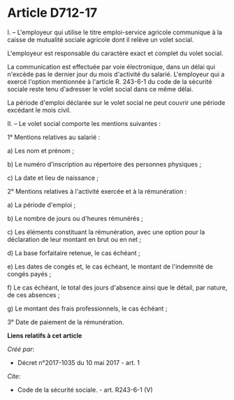 # Article D712-17

I. – L'employeur qui utilise le titre emploi-service agricole communique à la caisse de mutualité sociale agricole dont il
relève un volet social. 

L'employeur est responsable du caractère exact et complet du volet social. 

La communication est effectuée par voie électronique, dans un délai qui n'excède pas le dernier jour du mois d'activité du
salarié. L'employeur qui a exercé l'option mentionnée à l'article R. 243-6-1 du code de la sécurité sociale reste tenu
d'adresser le volet social dans ce même délai. 

La période d'emploi déclarée sur le volet social ne peut couvrir une période excédant le mois civil. 

II. – Le volet social comporte les mentions suivantes : 

1° Mentions relatives au salarié : 

a) Les nom et prénom ; 

b) Le numéro d'inscription au répertoire des personnes physiques ; 

c) La date et lieu de naissance ; 

2° Mentions relatives à l'activité exercée et à la rémunération : 

a) La période d'emploi ; 

b) Le nombre de jours ou d'heures rémunérés ; 

c) Les éléments constituant la rémunération, avec une option pour la déclaration de leur montant en brut ou en net ; 

d) La base forfaitaire retenue, le cas échéant ; 

e) Les dates de congés et, le cas échéant, le montant de l'indemnité de congés payés ; 

f) Le cas échéant, le total des jours d'absence ainsi que le détail, par nature, de ces absences ; 

g) Le montant des frais professionnels, le cas échéant ; 

3° Date de paiement de la rémunération.

**Liens relatifs à cet article**

_Créé par_:

  - Décret n°2017-1035 du 10 mai 2017  - art. 1

_Cite_:

  - Code de la sécurité sociale. - art. R243-6-1 (V)
